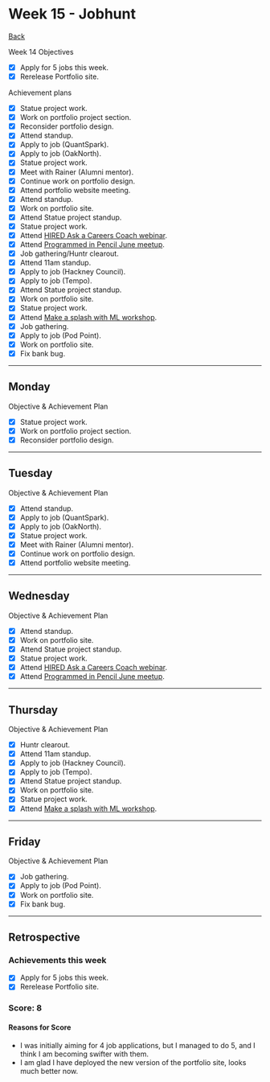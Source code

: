 # Week 15 - Jobhunt

[Back](README.md)

Week 14 Objectives

- [x] Apply for 5 jobs this week.
- [x] Rerelease Portfolio site.

Achievement plans

- [x] Statue project work.
- [x] Work on portfolio project section.
- [x] Reconsider portfolio design.
- [x] Attend standup.
- [x] Apply to job (QuantSpark).
- [x] Apply to job (OakNorth).
- [x] Statue project work.
- [x] Meet with Rainer (Alumni mentor).
- [x] Continue work on portfolio design.
- [x] Attend portfolio website meeting.
- [x] Attend standup.
- [x] Work on portfolio site.
- [x] Attend Statue project standup.
- [x] Statue project work.
- [x] Attend [HIRED Ask a Careers Coach webinar].
- [x] Attend [Programmed in Pencil June meetup].
- [x] Job gathering/Huntr clearout.
- [x] Attend 11am standup.
- [x] Apply to job (Hackney Council).
- [x] Apply to job (Tempo).
- [x] Attend Statue project standup.
- [x] Work on portfolio site.
- [x] Statue project work.
- [x] Attend [Make a splash with ML workshop].
- [x] Job gathering.
- [x] Apply to job (Pod Point).
- [x] Work on portfolio site.
- [x] Fix bank bug.

---

## Monday

Objective & Achievement Plan

- [x] Statue project work.
- [x] Work on portfolio project section.
- [x] Reconsider portfolio design.

---

## Tuesday

Objective & Achievement Plan

- [x] Attend standup.
- [x] Apply to job (QuantSpark).
- [x] Apply to job (OakNorth).
- [x] Statue project work.
- [x] Meet with Rainer (Alumni mentor).
- [x] Continue work on portfolio design.
- [x] Attend portfolio website meeting.

---

## Wednesday

Objective & Achievement Plan

- [x] Attend standup.
- [x] Work on portfolio site.
- [x] Attend Statue project standup.
- [x] Statue project work.
- [x] Attend [HIRED Ask a Careers Coach webinar].
- [x] Attend [Programmed in Pencil June meetup].

---

## Thursday

Objective & Achievement Plan

- [x] Huntr clearout.
- [x] Attend 11am standup.
- [x] Apply to job (Hackney Council).
- [x] Apply to job (Tempo).
- [x] Attend Statue project standup.
- [x] Work on portfolio site.
- [x] Statue project work.
- [x] Attend [Make a splash with ML workshop].

---

## Friday

Objective & Achievement Plan

- [x] Job gathering.
- [x] Apply to job (Pod Point).
- [x] Work on portfolio site.
- [x] Fix bank bug.

---

## Retrospective

### Achievements this week

- [x] Apply for 5 jobs this week.
- [x] Rerelease Portfolio site.

### Score: 8

#### Reasons for Score

- I was initially aiming for 4 job applications, but I managed to do 5, and I think I am becoming swifter with them.
- I am glad I have deployed the new version of the portfolio site, looks much better now.

<!-- Links -->

<!-- Week 1 -->

[First day intro]: Intro_first_day.md
[TDD process skills workshop]: ../skills_workshops/TDD_process.md
[Debugging skills workshop]: ../skills_workshops/debugging.md
[Mocking skills workshop]: ../skills_workshops/mocking.md
[Test Driving practical]: ../skills_workshops/test_driving_practice.md

<!-- Week 2 -->

[Code Review skills workshop]: ../skills_workshops/code_review.md
[Process Review workshop]: ../process_workshop.md
[Domain Modelling skills workshop]: ../skills_workshops/domain_modelling.md
[Feedback skills workshop]: ../skills_workshops/feedback.md
[Mocking with RSpec practical]: ../skills_workshops/mocking_with_rspec.md
[Refactoring skills workshop]: ../skills_workshops/refactoring.md
[Concretes and Abstracts skills workshop]: ../skills_workshops/concretes_and_abstracts.md
[Delegation skills workshop]: ../skills_workshops/delegation.md

<!-- Week 3 -->

[Servers 1 skills workshop]: ../skills_workshops/servers_1.md
[Servers 2 skills workshop]: ../skills_workshops/servers_2.md
[Clients 1 skills workshop]: ../skills_workshops/clients_1.md
[Process modelling skills workshop]: ../skills_workshops/http_modelling.md
[Birthday Greeter App skills workshop]: ../skills_workshops/birthday_greeter_app.md
[Empathy EQ workshop]: ../skills_workshops/empathy.md
[Debugging 2 skills workshop]: ../skills_workshops/debugging_2.md
[Debugging a Rack App skills workshop]: ../skills_workshops/debugging_a_rack_app.md

<!-- Week 4 -->

[Illustrated Intro to Databases]: https://illustrated.dev/databases
[SQLZoo]: ../skills_workshops/sqlzoo.md
[Development Environments pill]: https://github.com/makersacademy/course/blob/master/pills/development_environments.md
[Class methods and Instance Methods article]: https://hackmd.io/sOCjb8IcSIaPvT54SXBb3Q
[REST Game skills workshop]: ../skills_workshops/REST_game.md
[Database Domain Modelling skills workshop]: ../skills_workshops/database_domain_modelling.md
[Diary App skills workshop]: ../skills_workshops/diary_app.md

<!-- Week 5 -->

[JS Objects and Prototypes skills workshop]: ../skills_workshops/js_objects_prototypes.md
[JS Closures skills workshop]: ../skills_workshops/js_closures.md
[CodeAcademy guide to semicolons]: https://news.codecademy.com/your-guide-to-semicolons-in-javascript/
[Getting Visibility in JavaScript skills workshop]: ../skills_workshops/visibility_javascript.md
[Spies and Mocking in JavaScript skills workshop]: ../skills_workshops/spies_mocking_javascript.md
[Callbacks and Async skills workshop]: ../skills_workshops/callbacks_async_javascript.md

<!-- Week 6 -->

[Optimise Your Team - Communication EQ workshop]: ../skills_workshops/communication.md

<!-- Week 7 -->

[Frontend Single Page App skills workshop]: ../skills_workshops/frontend_single_page_app.md
[JavaScript Promises skills workshop]: ../skills_workshops/javascript_promises.md
[JavaScript Module Patterns skills workshop]: ../skills_workshops/javascript_module_patterns.md
[Async and the Event Loop skills workshop]: ../skills_workshops/async_event_loop.md
[Intro to Machine Learning Seminar]: ../skills_workshops/intro_machine_learning.md

<!-- Week 8 & 9 -->

[Intro to Machine Learning Seminar]: ../skills_workshops/intro_machine_learning.md
[Stuff I'd Tell My Younger Self - Dougal Simpson - Lunchtime Talk]: ../skills_workshops/stuff_id_tell_my_younger_self.md
[Review]: /reviews.md
[Careers Design workshop]: ../careers/careers_design_workshop.md
[Creative Job Hunting seminar]: ../careers/creative_job_hunting.md

<!-- Week 10 -->

[Bank]: https://github.com/hturnbull93/bank
[Bank in JS]: https://github.com/hturnbull93/bank-js
[Careers CV Starter workshop]: ../careers/cv_starter_workshop.md
[Bank in Node]: https://github.com/hturnbull93/bank-node
[Bank in Python]: https://github.com/hturnbull93/bank-py
[Careers CV formatting workshop]: ../careers/cv_formatting_workshop.md

<!-- Week 11 & 12 -->

[Algorithm Complexity seminar]: ../skills_workshops/algorithmic_complexity.md

<!-- Week 13 -->

[Jobhunt Kickoff]: ../careers/jobhunt_kickoff.md
[Ben Sheridan - Watch Me Recruit workshop]: ../careers/watch_me_recruit.md
[Jobhunt Kickoff]: ../careers/goal_setting.md
[Focussed CV workshop]: ../careers/focussed_cv_workshop.md
[Side Project workshop]: ../careers/side_projects.md
[Practical Machine Learning Literacy]: ../skills_workshops/practical_machine_learning_literacy.md
[Dev Tea with Kate Morris]: ../careers/dev_tea_kate_morris.md

<!-- Week 14 -->

[Job boards workshop]: ../careers/job_boards_workshop.md
[Who's Who in Hiring workshop]: ../careers/whos_who_in_hiring.md
[Dev Tea with Chris Ly]: ../careers/dev_tea_chris_ly.md

<!-- Week 15 -->

[HIRED Ask a Careers Coach webinar]: ../careers/hired_ask_a_careers_coach.md
[Programmed in Pencil June meetup]: ../careers/programmed_in_pencil_june.md
[Make a splash with ML workshop]: ../skills_workshops/make_a_splash_wth_ml.md

